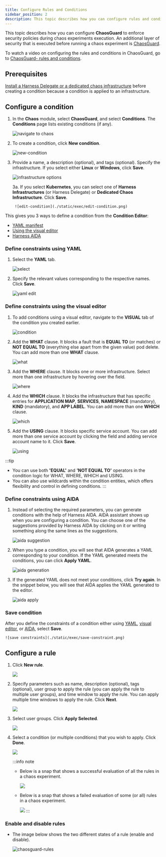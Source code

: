 ```yaml
---
title: Configure Rules and Conditions
sidebar_position: 2
description: This topic describes how you can configure rules and conditions for ChaosGuard.
---
```


This topic describes how you can configure **ChaosGuard** to enforce security policies during chaos experiments execution. An additional layer of security that is executed before running a chaos experiment is [ChaosGuard](/docs/chaos-engineering/use-harness-ce/governance/governance-in-execution/).

To watch a video on configuring the rules and conditions in ChaosGuard, go to [ChaosGuard- rules and conditions](https://youtu.be/cHFiBvQPCLU).

## Prerequisites

[Install a Harness Delegate or a dedicated chaos infrastructure](/docs/chaos-engineering/use-harness-ce/infrastructures/enable-disable#enable-chaos) before creating a condition because a condition is applied to an infrastructure.

## Configure a condition

1. In the **Chaos** module, select **ChaosGuard**, and select **Conditions**. The **Conditions** page lists existing conditions (if any).

	![navigate to chaos](./static/exec/navigate-1.png)

2. To create a condition, click **New condition**.

	![new-condition](./static/exec/new-condition.png)

3. Provide a name, a description (optional), and tags (optional). Specify the infrastructure. If you select either **Linux** or **Windows**, click **Save**.

	![infrastructure options](./static/exec/infra-options.png)

	3a. If you select **Kubernetes**, you can select one of **Harness Infrastructures** (or Harness Delegate) or **Dedicated Chaos Infrastructure**. Click **Save**.

		![edit-condition](./static/exec/edit-condition.png)

This gives you 3 ways to define a condition from the **Condition Editor**:
- [YAML manifest](#define-constraints-using-yaml)
- [Using the visual editor](#define-constraints-using-the-visual-editor)
- [Harness AIDA](#define-constraints-using-aida)

### Define constraints using YAML

1. Select the **YAML** tab.

	![select](./static/exec/select-1.png)

2. Specify the relevant values corresponding to the respective names. Click **Save**.

	![yaml edit](./static/exec/yaml-edit.png)

### Define constraints using the visual editor

1. To add conditions using a visual editor, navigate to the **VISUAL** tab of the condition you created earlier.

	![condition](./static/exec/condition-create.png)

2. Add the **WHAT** clause. It blocks a fault that is **EQUAL TO** (or matches) or **NOT EQUAL TO** (everything else apart from the given value) pod delete. You can add more than one **WHAT** clause.

	![what](./static/exec/condition-what.png)

3. Add the **WHERE** clause. It blocks one or more infrastructure. Select more than one infrastructure by hovering over the field.

	![where](./static/exec/condition-where.png)

4. Add the **WHICH** clause. It blocks the infrastructure that has specific entries for **APPLICATION MAP**, **SERVICES**, **NAMESPACE** (mandatory), **KIND** (mandatory), and **APP LABEL**. You can add more than one **WHICH** clause.

	![which](./static/exec/condition-which.png)

5. Add the **USING** clause. It blocks specific service account. You can add more than one service account by clicking the field and adding service account name to it. Click **Save**.

	![using](./static/exec/condition-using.png)

:::tip
- You can use both **'EQUAL'** and **'NOT EQUAL TO'** operators in the condition logic for WHAT, WHERE, WHICH and USING. 
- You can also use wildcards within the condition entities, which offers flexibility and control in defining conditions.
:::

### Define constraints using AIDA

1. Instead of selecting the required parameters, you can generate conditions with the help of Harness AIDA. AIDA assistant shows up when you are configuring a condition. You can choose one of the suggestions provided by Harness AIDA by clicking on it or writing something along the same lines as the suggestions.

    ![aida suggestion](./static/exec/aida-sug-1.png)

2. When you type a condition, you will see that AIDA generates a YAML corresponding to your condition. If the YAML generated meets the conditions, you can click **Apply YAML**.

    ![aida generation](./static/exec/aida-gen-2.png)

3. If the generated YAML does not meet your conditions, click **Try again**. In the snippet below, you will see that AIDA applies the YAML generated to the editor.

    ![aida apply](./static/exec/aida-apply-3.png)

### Save condition

After you define the constraints of a condition either using [YAML](#define-constraints-using-yaml), [visual editor](#define-constraints-using-the-visual-editor), or [AIDA](#define-constraints-using-aida), select **Save**.

    ![save constraints](./static/exec/save-constraint.png)

## Configure a rule

1. Click **New rule**.

	![](./static/exec/new-rule.png)

2. Specify parameters such as name, description (optional), tags (optional), user group to apply the rule (you can apply the rule to multiple user groups), and time window to apply the rule. You can apply multiple time windows to apply the rule. Click **Next**.

	![](./static/exec/add-des-2.png)

3. Select user groups. Click **Apply Selected**.

	![](./static/exec/usr-grp-3.png)

4. Select a condition (or multiple conditions) that you wish to apply. Click **Done**.

	![](./static/exec/select-cnd-4.png)

	:::info note
	* Below is a snap that shows a successful evaluation of all the rules in a chaos experiment.

		![](./static/exec/rule-evaluation-pass.png)

	* Below is a snap that shows a failed evaluation of some (or all) rules in a chaos experiment.

		![](./static/exec/rule-evaluation-fail.png)
	:::

### Enable and disable rules

* The image below shows the two different states of a rule (enable and disable).

	![chaosguard-rules](./static/exec/chaosguard-rules.png)